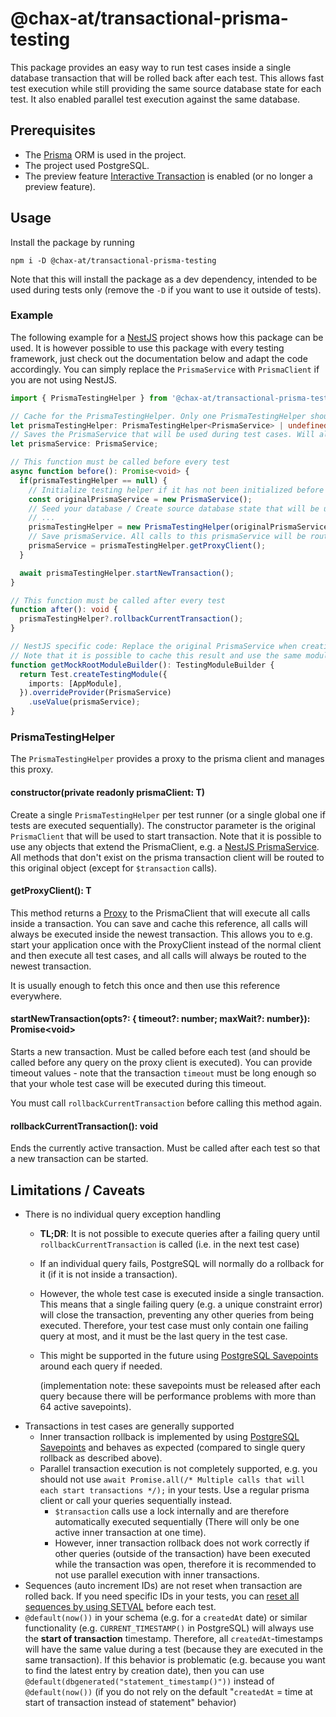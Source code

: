 # @chax-at/transactional-prisma-testing
This package provides an easy way to run test cases inside a single database transaction that will
be rolled back after each test. This allows fast test execution while still providing the same source database state for each test.
It also enabled parallel test execution against the same database.

## Prerequisites
* The <a href="https://github.com/prisma/prisma">Prisma</a> ORM is used in the project.
* The project used PostgreSQL.
* The preview feature <a href="https://www.prisma.io/docs/concepts/components/prisma-client/transactions#the-transaction-api">Interactive Transaction</a> is enabled (or no longer a preview feature).

## Usage
Install the package by running
```shell
npm i -D @chax-at/transactional-prisma-testing
```
Note that this will install the package as a dev dependency, intended to be used during tests only (remove the `-D` if you want to use it outside of tests).

### Example
The following example for a <a href="https://github.com/nestjs/nest">NestJS</a> project shows how this package can be used.
It is however possible to use this package with every testing framework, just check out the documentation below and adapt the code accordingly. 
You can simply replace the `PrismaService` with `PrismaClient` if you are not using NestJS.
```typescript
import { PrismaTestingHelper } from '@chax-at/transactional-prisma-testing';

// Cache for the PrismaTestingHelper. Only one PrismaTestingHelper should be instantiated per test runner (i.e. only one if your tests run sequentially).
let prismaTestingHelper: PrismaTestingHelper<PrismaService> | undefined;
// Saves the PrismaService that will be used during test cases. Will always execute queries on the currently active transaction.
let prismaService: PrismaService;

// This function must be called before every test
async function before(): Promise<void> {
  if(prismaTestingHelper == null) {
    // Initialize testing helper if it has not been initialized before
    const originalPrismaService = new PrismaService();
    // Seed your database / Create source database state that will be used in each test case (if needed)
    // ...
    prismaTestingHelper = new PrismaTestingHelper(originalPrismaService);
    // Save prismaService. All calls to this prismaService will be routed to the currently active transaction
    prismaService = prismaTestingHelper.getProxyClient();
  }

  await prismaTestingHelper.startNewTransaction();
}

// This function must be called after every test
function after(): void {
  prismaTestingHelper?.rollbackCurrentTransaction();
}

// NestJS specific code: Replace the original PrismaService when creating a testing module
// Note that it is possible to cache this result and use the same module for all tests. The prismaService will automatically route all calls to the currently active transaction
function getMockRootModuleBuilder(): TestingModuleBuilder {
  return Test.createTestingModule({
    imports: [AppModule],
  }).overrideProvider(PrismaService)
    .useValue(prismaService);
}
```

### PrismaTestingHelper
The `PrismaTestingHelper` provides a proxy to the prisma client and manages this proxy.

#### constructor(private readonly prismaClient: T)
Create a single `PrismaTestingHelper` per test runner (or a single global one if tests are executed sequentially).
The constructor parameter is the original `PrismaClient` that will be used to start transaction.
Note that it is possible to use any objects that extend the PrismaClient, e.g. a <a href="https://docs.nestjs.com/recipes/prisma#use-prisma-client-in-your-nestjs-services">NestJS PrismaService</a>.
All methods that don't exist on the prisma transaction client will be routed to this original object (except for `$transaction` calls).

#### getProxyClient(): T
This method returns a <a href="https://developer.mozilla.org/en-US/docs/Web/JavaScript/Reference/Global_Objects/Proxy">Proxy</a>
to the PrismaClient that will execute all calls inside a transaction.
You can save and cache this reference, all calls will always be executed inside the newest transaction.
This allows you to e.g. start your application once with the ProxyClient instead of the normal client
and then execute all test cases, and all calls will always be routed to the newest transaction.

It is usually enough to fetch this once and then use this reference everywhere.

#### startNewTransaction(opts?: { timeout?: number; maxWait?: number}): Promise\<void\>
Starts a new transaction. Must be called before each test (and should be called before any query on the proxy client is executed).
You can provide timeout values - note that the transaction `timeout` must be long enough so that your
whole test case will be executed during this timeout.

You must call `rollbackCurrentTransaction` before calling this method again.

#### rollbackCurrentTransaction(): void
Ends the currently active transaction. Must be called after each test so that a new transaction can be started.

## Limitations / Caveats
* There is no individual query exception handling
  * **TL;DR**: It is not possible to execute queries after a failing query until `rollbackCurrentTransaction` is called (i.e. in the next test case)
  * If an individual query fails, PostgreSQL will normally do a rollback for it (if it is not inside a transaction).
  * However, the whole test case is executed inside a single transaction. This means that a single failing query
    (e.g. a unique constraint error) will close the transaction, preventing any other queries from being executed.
    Therefore, your test case must only contain one failing query at most, and it must be the last query in the test case. 
  * This might be supported in the future using <a href="https://www.postgresql.org/docs/current/sql-savepoint.html">PostgreSQL Savepoints</a> around each query if needed.

    (implementation note: these savepoints must be released after each query because there will be performance problems with more than 64 active savepoints).
* Transactions in test cases are generally supported
  * Inner transaction rollback is implemented by using <a href="https://www.postgresql.org/docs/current/sql-savepoint.html">PostgreSQL Savepoints</a>
    and behaves as expected (compared to single query rollback as described above).
  * Parallel transaction execution is not completely supported, e.g. you should not use `await Promise.all(/* Multiple calls that will each start transactions */);`
    in your tests. Use a regular prisma client or call your queries sequentially instead.
    * `$transaction` calls use a lock internally and are therefore automatically executed sequentially (There will only be one active inner transaction at one time).
    * However, inner transaction rollback does not work correctly if other queries (outside of the transaction) have 
      been executed while the transaction was open, therefore it is recommended to not use parallel execution with inner transactions.
* Sequences (auto increment IDs) are not reset when transaction are rolled back. If you need specific IDs in your tests, you can 
  <a href="https://stackoverflow.com/a/41108598">reset all sequences by using SETVAL</a> before each test.
 * `@default(now())` in your schema (e.g. for a `createdAt` date) or similar functionality (e.g. `CURRENT_TIMESTAMP()` in PostgreSQL) will always use the **start of transaction** timestamp. Therefore, all `createdAt`-timestamps will have the same value during a test (because they are executed in the same transaction). If this behavior is problematic (e.g. because you want to find the latest entry by creation date), then you can use `@default(dbgenerated("statement_timestamp()"))` instead of `@default(now())` (if you do not rely on the default "`createdAt` = time at start of transaction instead of statement" behavior)
